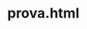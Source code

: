# prova.html
<html>
  <body>
  <head>
    <style>
      <div id="spinner"></div>
     
</style>
</head>
</body>
</html>

